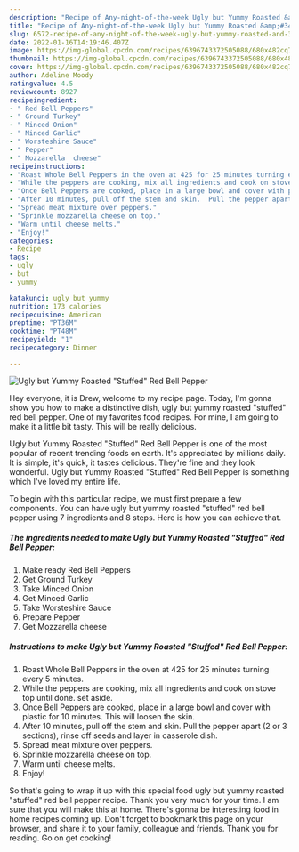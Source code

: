```yaml
---
description: "Recipe of Any-night-of-the-week Ugly but Yummy Roasted &amp;#34;Stuffed&amp;#34; Red Bell Pepper"
title: "Recipe of Any-night-of-the-week Ugly but Yummy Roasted &amp;#34;Stuffed&amp;#34; Red Bell Pepper"
slug: 6572-recipe-of-any-night-of-the-week-ugly-but-yummy-roasted-and-34-stuffed-and-34-red-bell-pepper
date: 2022-01-16T14:19:46.407Z
image: https://img-global.cpcdn.com/recipes/6396743372505088/680x482cq70/ugly-but-yummy-roasted-stuffed-red-bell-pepper-recipe-main-photo.jpg
thumbnail: https://img-global.cpcdn.com/recipes/6396743372505088/680x482cq70/ugly-but-yummy-roasted-stuffed-red-bell-pepper-recipe-main-photo.jpg
cover: https://img-global.cpcdn.com/recipes/6396743372505088/680x482cq70/ugly-but-yummy-roasted-stuffed-red-bell-pepper-recipe-main-photo.jpg
author: Adeline Moody
ratingvalue: 4.5
reviewcount: 8927
recipeingredient:
- " Red Bell Peppers"
- " Ground Turkey"
- " Minced Onion"
- " Minced Garlic"
- " Worsteshire Sauce"
- " Pepper"
- " Mozzarella  cheese"
recipeinstructions:
- "Roast Whole Bell Peppers in the oven at 425 for 25 minutes turning every 5 minutes."
- "While the peppers are cooking, mix all ingredients and cook on stove top until done. set aside."
- "Once Bell Peppers are cooked, place in a large bowl and cover with plastic for 10 minutes. This will loosen the skin."
- "After 10 minutes, pull off the stem and skin.  Pull the pepper apart (2 or 3 sections), rinse off seeds and layer in casserole dish."
- "Spread meat mixture over peppers."
- "Sprinkle mozzarella cheese on top."
- "Warm until cheese melts."
- "Enjoy!"
categories:
- Recipe
tags:
- ugly
- but
- yummy

katakunci: ugly but yummy 
nutrition: 173 calories
recipecuisine: American
preptime: "PT36M"
cooktime: "PT48M"
recipeyield: "1"
recipecategory: Dinner

---
```



![Ugly but Yummy Roasted &#34;Stuffed&#34; Red Bell Pepper](https://img-global.cpcdn.com/recipes/6396743372505088/680x482cq70/ugly-but-yummy-roasted-stuffed-red-bell-pepper-recipe-main-photo.jpg)

Hey everyone, it is Drew, welcome to my recipe page. Today, I'm gonna show you how to make a distinctive dish, ugly but yummy roasted &#34;stuffed&#34; red bell pepper. One of my favorites food recipes. For mine, I am going to make it a little bit tasty. This will be really delicious.



Ugly but Yummy Roasted &#34;Stuffed&#34; Red Bell Pepper is one of the most popular of recent trending foods on earth. It's appreciated by millions daily. It is simple, it's quick, it tastes delicious. They're fine and they look wonderful. Ugly but Yummy Roasted &#34;Stuffed&#34; Red Bell Pepper is something which I've loved my entire life.


To begin with this particular recipe, we must first prepare a few components. You can have ugly but yummy roasted &#34;stuffed&#34; red bell pepper using 7 ingredients and 8 steps. Here is how you can achieve that.

<!--inarticleads1-->

##### The ingredients needed to make Ugly but Yummy Roasted &#34;Stuffed&#34; Red Bell Pepper:

1. Make ready  Red Bell Peppers
1. Get  Ground Turkey
1. Take  Minced Onion
1. Get  Minced Garlic
1. Take  Worsteshire Sauce
1. Prepare  Pepper
1. Get  Mozzarella  cheese




<!--inarticleads2-->

##### Instructions to make Ugly but Yummy Roasted &#34;Stuffed&#34; Red Bell Pepper:

1. Roast Whole Bell Peppers in the oven at 425 for 25 minutes turning every 5 minutes.
1. While the peppers are cooking, mix all ingredients and cook on stove top until done. set aside.
1. Once Bell Peppers are cooked, place in a large bowl and cover with plastic for 10 minutes. This will loosen the skin.
1. After 10 minutes, pull off the stem and skin.  Pull the pepper apart (2 or 3 sections), rinse off seeds and layer in casserole dish.
1. Spread meat mixture over peppers.
1. Sprinkle mozzarella cheese on top.
1. Warm until cheese melts.
1. Enjoy!




So that's going to wrap it up with this special food ugly but yummy roasted &#34;stuffed&#34; red bell pepper recipe. Thank you very much for your time. I am sure that you will make this at home. There's gonna be interesting food in home recipes coming up. Don't forget to bookmark this page on your browser, and share it to your family, colleague and friends. Thank you for reading. Go on get cooking!
